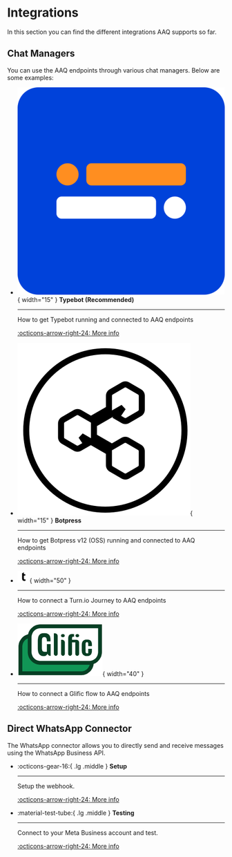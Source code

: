 # Integrations

In this section you can find the different integrations AAQ supports so far.

## Chat Managers

You can use the AAQ endpoints through various chat managers. Below are some examples:

<div class="grid cards" markdown>

- ![typebot logo](./chat_managers/typebot_logo.svg){ width="15" } __Typebot (Recommended)__

    ---

    How to get Typebot running and connected to AAQ endpoints

    [:octicons-arrow-right-24: More info](./chat_managers/typebot.md)

- ![botpress logo](./chat_managers/botpress_logo.svg){ width="15" } __Botpress__

    ---

    How to get Botpress v12 (OSS) running and connected to AAQ endpoints

    [:octicons-arrow-right-24: More info](./chat_managers/botpress_v12.md)

- ![turn logo](./chat_managers/turn_logo.png){ width="50" }

    ---

    How to connect a Turn.io Journey to AAQ endpoints

    [:octicons-arrow-right-24: More info](./chat_managers/turn.md)

- ![glific logo](./chat_managers/glific_logo.png){ width="40" }

    ---

    How to connect a Glific flow to AAQ endpoints

    [:octicons-arrow-right-24: More info](./chat_managers/glific.md)

</div>

## Direct WhatsApp Connector

The WhatsApp connector allows you to directly send and receive messages using the WhatsApp Business API.

<div class="grid cards" markdown>

- :octicons-gear-16:{ .lg .middle } __Setup__

    ---

    Setup the webhook.

    [:octicons-arrow-right-24: More info](./whatsapp/setup.md)

- :material-test-tube:{ .lg .middle } __Testing__

    ---

    Connect to your Meta Business account and test.

    [:octicons-arrow-right-24: More info](./whatsapp/testing.md)
